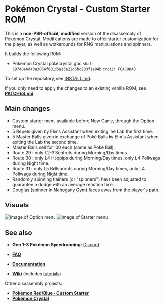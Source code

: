 # Pokémon Crystal - Custom Starter ROM

This is a **non-PSR-official, modified** version of the disassembly of Pokémon Crystal. Modifications are made to offer starter customization for the player, as well as workarounds for RNG manipulations and spinners.

It builds the following ROM:

- Pokemon Crystal pokecrystal.gbc `sha1: 397d0e6d43a3064f601d5a13a22d5bc283f1a04b` `crc32: FCAC0DA8`

To set up the repository, see [INSTALL.md](INSTALL.md).

If you only need to apply the changes to an existing vanilla ROM, see [**PATCHES.md**](PATCHES.md)

## Main changes
- Custom starter menu available before New Game, through the Option menu.
- 5 Repels given by Elm's Assistant when exiting the Lab the first time.
- 5 Master Balls given in exchange of Poké Balls by Elm's Assistant when exiting the Lab the second time.
- Master Balls sell for 100 each (same as Poké Ball).
- Route 29 : only L2-3 Sentrets during Morning/Day times.
- Route 30 : only L4 Hoppips during Morning/Day times, only L4 Poliwags during Night time.
- Route 31 : only L5 Bellsprouts during Morning/Day times, only L4 Poliwags during Night time.
- Randomly spinning trainers (or "spinners") have been adjusted to guarantee a dodge with an average reaction time.
- Douglas (spinner in Mahogany Gym) faces away from the player's path.

## Visuals
![Image of Option menu](https://i.imgur.com/b7vM1id.png)
![Image of Starter menu](https://i.imgur.com/0KuyUBi.png)

## See also

- **Gen 1-3 Pokémon Speedrunning:** [Discord][speedrun-discord]

- [**FAQ**](FAQ.md)
- [**Documentation**][docs]
- [**Wiki**][wiki] (includes [tutorials][tutorials])

Other disassembly projects:

- [**Pokémon Red/Blue - Custom Starter**][pokered-custom-starter]
- [**Pokémon Crystal**][pokecrystal]

[speedrun-discord]: https://discord.gg/NjQFEkc
[pokered-custom-starter]: https://github.com/Arcaseriam/pokered-custom-starter
[pokecrystal]: https://github.com/pret/pokecrystal
[docs]: https://pret.github.io/pokecrystal/
[wiki]: https://github.com/pret/pokecrystal/wiki
[tutorials]: https://github.com/pret/pokecrystal/wiki/Tutorials
